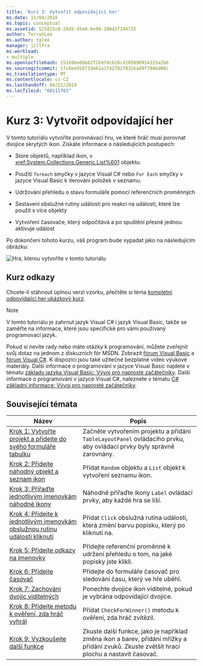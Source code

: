 ```yaml
---
title: 'Kurz 3: Vytvořit odpovídající her'
ms.date: 11/04/2016
ms.topic: conceptual
ms.assetid: 525815c8-2845-45e8-be96-100d1f144725
author: TerryGLee
ms.author: tglee
manager: jillfra
ms.workload:
- multiple
ms.openlocfilehash: 151b9be68b82f2b9fdcb20cd105890914333a2b6
ms.sourcegitcommit: 1fc6ee928733e61a1f42782f832ead9f7946d00c
ms.translationtype: MT
ms.contentlocale: cs-CZ
ms.lasthandoff: 04/22/2019
ms.locfileid: "60111763"
---
```

# <a name="tutorial-3-create-a-matching-game"></a>Kurz 3: Vytvořit odpovídající her

V tomto tutoriálu vytvoříte porovnávací hru, ve které hráč musí porovnat dvojice skrytých ikon. Získáte informace o následujících postupech:

- Store objektů, například ikon, v <xref:System.Collections.Generic.List%601> objektu.

- Použití `foreach` smyčky v jazyce Visual C# nebo `For Each` smyčky v jazyce Visual Basic k iterování položek v seznamu.

- Udržování přehledu o stavu formuláře pomocí referenčních proměnných

- Sestavení obslužné rutiny události pro reakci na události, které lze použít s více objekty

- Vytvoření časovače, který odpočítává a po spuštění přesně jednou aktivuje událost

Po dokončení tohoto kurzu, váš program bude vypadat jako na následujícím obrázku:

![Hra, kterou vytvoříte v tomto tutoriálu](../ide/media/express_finishedgame.png)

## <a name="tutorial-links"></a>Kurz odkazy

Chcete-li stáhnout úplnou verzi vzorku, přečtěte si téma [kompletní odpovídající her ukázkový kurz](https://code.msdn.microsoft.com/Complete-Matching-Game-4cffddba).

> [!NOTE]
> V tomto tutoriálu je zahrnut jazyk Visual C# i jazyk Visual Basic, takže se zaměřte na informace, které jsou specifické pro vámi používaný programovací jazyk.

Pokud si nevíte rady nebo máte otázky k programování, můžete zveřejnit svůj dotaz na jednom z diskuzních fór MSDN. Zobrazit [fórum Visual Basic](https://social.msdn.microsoft.com/Forums/vstudio/home?forum=vbgeneral) a [fórum Visual C#](https://social.msdn.microsoft.com/Forums/vstudio/home?forum=csharpgeneral). K dispozici jsou také užitečné bezplatné video výukové materiály. Další informace o programování v jazyce Visual Basic najdete v tématu [základy jazyka Visual Basic: Vývoj pro naprosté začátečníky](https://channel9.msdn.com/Series/Visual-Basic-Development-for-Absolute-Beginners). Další informace o programování v jazyce Visual C#, naleznete v tématu [ C# základní informace: Vývoj pro naprosté začátečníky](https://channel9.msdn.com/Series/C-Sharp-Fundamentals-Development-for-Absolute-Beginners).

## <a name="related-topics"></a>Související témata

|Název|Popis|
|-----------|-----------------|
|[Krok 1: Vytvořte projekt a přidejte do svého formuláře tabulku](../ide/step-1-create-a-project-and-add-a-table-to-your-form.md)|Začněte vytvořením projektu a přidání `TableLayoutPanel` ovládacího prvku, aby ovládací prvky byly správně zarovnány.|
|[Krok 2: Přidejte náhodný objekt a seznam ikon](../ide/step-2-add-a-random-object-and-a-list-of-icons.md)|Přidat `Random` objektu a `List` objekt k vytvoření seznamu ikon.|
|[Krok 3: Přiřaďte jednotlivým jmenovkám náhodné ikony](../ide/step-3-assign-a-random-icon-to-each-label.md)|Náhodně přiřaďte ikony `Label` ovládací prvky, aby každé hra se liší.|
|[Krok 4: Přidejte k jednotlivým jmenovkám obslužnou rutinu události kliknutí](../ide/step-4-add-a-click-event-handler-to-each-label.md)|Přidat `Click` obslužná rutina události, která změní barvu popisku, který po kliknutí na.|
|[Krok 5: Přidejte odkazy na jmenovky](../ide/step-5-add-label-references.md)|Přidejte referenční proměnné k udržení přehledu o tom, na jaké popisky jste klikli.|
|[Krok 6: Přidejte časovač](../ide/step-6-add-a-timer.md)|Přidejte do formuláře časovač pro sledování času, který ve hře uběhl.|
|[Krok 7: Zachování dvojic viditelných](../ide/step-7-keep-pairs-visible.md)|Ponechte dvojice ikon viditelné, pokud je vybrána odpovídající dvojice.|
|[Krok 8: Přidejte metodu k ověření, zda hráč vyhrál](../ide/step-8-add-a-method-to-verify-whether-the-player-won.md)|Přidat `CheckForWinner()` metodu k ověření, zda hráč zvítězil.|
|[Krok 9: Vyzkoušejte další funkce](../ide/step-9-try-other-features.md)|Zkuste další funkce, jako je například změna ikon a barev, přidání mřížky a přidání zvuků. Zkuste zvětšit hrací plochu a nastavit časovač.|
